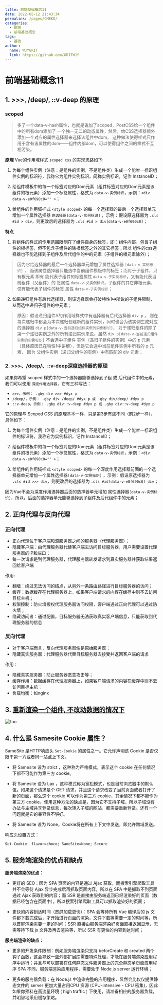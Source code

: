 ```yaml
---
title: 前端基础概念11  
date: 2022-08-12 21:43:34  
permalink: /pages/CMEKO/  
categories:
  - 前端
  - 前端基础概念
tags:
  - 基础
author:  
  name: WJYGRIT   
  link: https://github.com/GRITWJY
---
```


# 前端基础概念11



## 1. >>>, /deep/, ::v-deep 的原理


### scoped
> 多了一个data-v-hash属性，也就是说加了scoped，PostCSS给一个组件中的所有dom添加了
> 一个独一无二的动态属性，然后，给CSS选择器额外添加一个对应的属性选择器来选择该组件中dom，
> 这种做法使得样式只作用于含有该属性的dom——组件内部dom，可以使得组件之间的样式不互相污染。
 

**原理**
Vue的作用域样式 `scoped css` 的实现思路如下:

1. 为每个组件实例（注意：是组件的实例，不是组件类）生成一个能唯一标识组件实例的标识符，我称它为组件实例标识，简称实例标识，记作 InstanceID；

2. 给组件模板中的每一个标签对应的Dom元素（组件标签对应的Dom元素是该组件的根元素）添加一个标签属性，格式为 `data-v-实例标识`，示例：`<div data-v-e0f690c0="" >`；

3. 给组件的作用域样式 `<style scoped>` 的每一个选择器的最后一个选择器单元增加一个属性选择器 `原选择器[data-v-实例标识]` ，示例：假设原选择器为 `.cls #id > div`，则更改后的选择器为 `.cls #id > div[data-v-e0f690c0]`；

**特点**
1. 将组件的样式的作用范围限制在了组件自身的标签，即：组件内部，包含子组件的根标签，但不包含子组件的除根标签之外的其它标签；所以 组件的css选择器也不能选择到子组件及后代组件的中的元素（子组件的根元素除外）；

> 因为它给选择器的最后一个选择器单元增加了属性选择器 `[data-v-实例标识]` ，
> 而该属性选择器只能选中当前组件模板中的标签；而对于子组件，只有根元素 即有 
> 能代表子组件的标签属性 `data-v-子实例标识`，又有能代表当前组件（父组件）的 
> 签属性 `data-v-父实例标识`，子组件的其它非根元素，仅有能代表子组件的标签
> 属性 `data-v-子实例标识`；

2. 如果递归组件有后代选择器，则该选择器会打破特性1中所说的子组件限制，从而选中递归子组件的中元素；

> 原因：假设递归组件A的作用域样式中有选择器有后代选择器 `div p` ，
> 则在每次递归中都会为本次递归创建新的组件实例，同时也会为该实例生成对应的选择器 `div p[data-v-当前递归组件实例的实例标识]`，
> 对于递归组件的除了第一个递归实例之外的所有递归实例来说，虽然 `div p[data-v-当前递归组件实例的实例标识]` 不会选中子组件
> 实例（递归子组件的实例）中的 p 元素（具体原因已在特性1中讲解），但是它会选中当前组件实例中所有的 p 元素，
> 因为 父组件实例（递归父组件的实例）中有匹配的 div 元素；


### 2. >>>、/deep/、::v-deep深度选择器的原理

如果你希望 scoped 样式中的一个选择器能够选择到子组 或 后代组件中的元素，我们可以使用 `深度作用选择器`，它有三种写法：

- `>>>，示例： .gby div >>> #dyx p`
- `/deep/，示例： .gby div /deep/ #dyx p 或 .gby div/deep/ #dyx p`
- `::v-deep，示例： .gby div::v-deep #dyx p 或 .gby div::v-deep #dyx p`

它的原理与 Scoped CSS 的原理基本一样，只是第3步有些不同（前2步一样），具体如下：

1. 为每个组件实例（注意：是组件的实例，不是组件类）生成一个能唯一标识组件的标识符，我称它为实例标识，记作 InstanceID；

2. 给组件模板中的每一个标签对应的Dom元素（组件标签对应的Dom元素是该组件的根元素）添加一个标签属性，格式为 `data-v-实例标识`，示例：`<div data-v-e0f690c0="" >`；

3. 给组件的作用域样式 `<style scoped>` 的每一个深度作用选择器前面的一个选择器单元增加一个属性选择器`[data-v-实例标识]` ，示例：假设原选择器为 `.cls #id >>> div`，则更改后的选择器为 `.cls #id[data-v-e0f690c0] div`；


因为Vue不会为深度作用选择器后面的选择器单元增加 属性选择器`[data-v-实例标识]`，所以，后面的选择器单元能够选择到子组件及后代组件中的元素；



## 2. 正向代理与反向代理


### 正向代理
- 正向代理位于客户端和源服务器之间的服务器（代理服务器）；
- 隐藏客户端：由代理服务器代替客户端去访问目标服务器，用户需要设置代理服务器的IP和端口；
- 每一次请求是到代理服务器，代理服务器转发请求到真实服务器并获取结果返回给客户端

作用:
- 翻墙：绕过无法访问的结点，从另外一条路由路径进行目标服务器的访问；
- 缓存：数据缓存在代理服务器上，如果客户端请求的内容在缓存中则不去访问目标主机；
- 权限控制：防火墙授权代理服务器访问权限，客户端通过正向代理可以通过防火墙；
- 隐藏访问者：通过配置，目标服务器无法获取真实客户端信息，只能获取到代理服务器的信息



### 反向代理
- 对于客户端而言，反向代理服务器像是原始服务器；
- 隐藏真实服务器：代理服务器代替目标服务器去接受并返回客户端的请求

作用：
- 隐藏真实服务器：防止服务器恶意攻击等；
- 缓存作用：数据缓存在代理服务器上，如果客户端请求的内容在缓存中则不去访问目标主机；
- 负载均衡：如nginx


## 3. [重新渲染一个组件, 不改动数据的情况下](https://www.h5w3.com/149728.html)
<img :src= "$withBase('/CMEKO/img.png')" alt = "foo" />



## 4. 什么是 Samesite Cookie 属性？

SameSite 是HTTP响应头 `Set-Cookie` 的属性之一。它允许声明该 Cookie 是否仅限于第一方或者同一站点上下文。

- 将 Samesite 设为 strict ，这种称为严格模式，表示这个 cookie 在任何情况下都不可能作为第三方 cookie。

- 将 Samesite 设为 Lax ，这种模式称为宽松模式，也是目前浏览器中的默认值。如果这个请求是个 GET 请求，并且这个请求改变了当前页面或者打开了新的页面，那么这个 cookie 可以作为第三方 cookie，其余情况下都不能作为第三方 cookie。使用这种方法的缺点是，因为它不支持子域，所以子域没有办法与主域共享登录信息，每次转入子域的网站，都需要重新登录。还有一个问题就是它的兼容性不够好。

- 将 Samesite 设为 None，Cookie将在所有上下文中发送，即允许跨域发送。

响应头设置方式：

`Set-Cookie: flavor=choco; SameSite=None; Secure`

## 5. 服务端渲染的优点和缺点


**服务端渲染的优点：**

- 更好的 SEO：因为 SPA 页面的内容是通过 Ajax 获取，而搜索引擎爬取工具并不会等待 Ajax 异步完成后再抓取页面内容，所以在 SPA 中是抓取不到页面通过 Ajax 获取到的内容；而 SSR 是直接由服务端返回已经渲染好的页面（数据已经包含在页面中），所以搜索引擎爬取工具可以抓取渲染好的页面；

- 更快的内容到达时间（首屏加载更快）：SPA 会等待所有 Vue 编译后的 js 文件都下载完成后，才开始进行页面的渲染，文件下载等需要一定的时间等，所以首屏渲染需要一定的时间；SSR 直接由服务端渲染好页面直接返回显示，无需等待下载 js 文件及再去渲染等，所以 SSR 有更快的内容到达时间；

**服务端渲染的缺点：**

- 更多的开发条件限制：例如服务端渲染只支持 beforCreate 和 created 两个钩子函数，这会导致一些外部扩展库需要特殊处理，才能在服务端渲染应用程序中运行；并且与可以部署在任何静态文件服务器上的完全静态单页面应用程序 SPA 不同，服务端渲染应用程序，需要处于 Node.js server 运行环境；

- 更多的服务器负载：在 Node.js 中渲染完整的应用程序，显然会比仅仅提供静态文件的 server 更加大量占用CPU 资源 (CPU-intensive - CPU 密集)，因此如果你预料在高流量环境 ( high traffic ) 下使用，请准备相应的服务器负载，并明智地采用缓存策略。
                         


